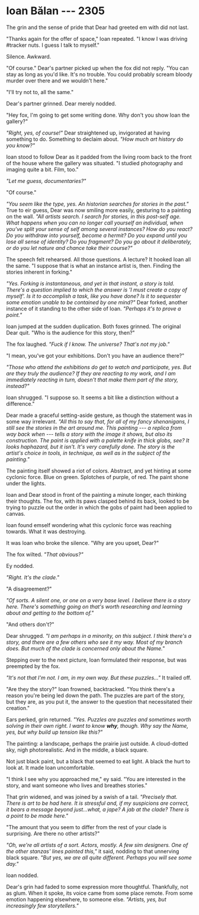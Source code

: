 # Ioan Bălan --- 2305

The grin and the sense of pride that Dear had greeted em with did not last.

"Thanks again for the offer of space," Ioan repeated. "I know I was driving \#tracker nuts. I guess I talk to myself."

Silence. Awkward.

"Of course." Dear's partner picked up when the fox did not reply. "You can stay as long as you'd like. It's no trouble. You could probably scream bloody murder over there and we wouldn't here."

"I'll try not to, all the same."

Dear's partner grinned. Dear merely nodded.

"Hey fox, I'm going to get some writing done. Why don't you show Ioan the gallery?"

*"Right, yes, of course!"* Dear straightened up, invigorated at having something to do. Something to declaim about. *"How much art history do you know?"*

Ioan stood to follow Dear as it padded from the living room back to the front of the house where the gallery was situated. "I studied photography and imaging quite a bit. Film, too."

*"Let me guess, documentaries?"*

"Of course."

*"You seem like the type, yes. An historian searches for stories in the past."* True to eir guess, Dear was now smiling more easily, gesturing to a painting on the wall. *"All artists search. I search for stories, in this post-self age. What happens when you can no longer call yourself an individual, when you've split your sense of self among several instances? How do you react? Do you withdraw into yourself, become a hermit? Do you expand until you lose all sense of identity? Do you fragment? Do you go about it deliberately, or do you let nature and chance take their course?"*

The speech felt rehearsed. All those questions. A lecture? It hooked Ioan all the same. "I suppose that is what an instance artist is, then. Finding the stories inherent in forking."

*"Yes. Forking is instantaneous, and yet in that instant, a story is told. There's a question implied to which the answer is 'I must create a copy of myself'. Is it to accomplish a task, like you have done? Is it to sequester some emotion unable to be contained by one mind?"* Dear forked, another instance of it standing to the other side of Ioan. *"Perhaps it's to prove a point."*

Ioan jumped at the sudden duplication. Both foxes grinned. The original Dear quit. "Who is the audience for this story, then?"

The fox laughed. *"Fuck if I know. The universe? That's not my job."*

"I mean, you've got your exhibitions. Don't you have an audience there?"

*"Those who attend the exhibitions do get to watch and participate, yes. But are they truly the audience? If they are reacting to my work, and I am immediately reacting in turn, doesn't that make them part of the story, instead?"*

Ioan shrugged. "I suppose so. It seems a bit like a distinction without a difference."

Dear made a graceful setting-aside gesture, as though the statement was in some way irrelevant. *"All this to say that, for all of my fancy shenanigans, I still see the stories in the art around me. This painting --- a replica from way back when --- tells a story with the image it shows, but also its construction. The paint is applied with a palette knife in thick globs, see? It looks haphazard, but it isn't. It's very carefully done. The story is the artist's choice in tools, in technique, as well as in the subject of the painting."*

The painting itself showed a riot of colors. Abstract, and yet hinting at some cyclonic force. Blue on green. Splotches of purple, of red. The paint shone  under the lights.

Ioan and Dear stood in front of the painting a minute longer, each thinking their thoughts. The fox, with its paws clasped behind its back, looked to be trying to puzzle out the order in which the gobs of paint had been applied to canvas.

Ioan found emself wondering what this cyclonic force was reaching towards. What it was destroying.

It was Ioan who broke the silence. "Why are you upset, Dear?"

The fox wilted. *"That obvious?"*

Ey nodded.

*"Right. It's the clade."*

"A disagreement?"

*"Of sorts. A silent one, or one on a very base level. I believe there is a story here. There's something going on that's worth researching and learning about and getting to the bottom of."*

"And others don't?"

Dear shrugged. *"I am perhaps in a minority, on this subject. I think there's a story, and there are a few others who see it my way. Most of my branch does. But much of the clade is concerned only about the Name."*

Stepping over to the next picture, Ioan formulated their response, but was preempted by the fox.

*"It's not that I'm not. I am, in my own way. But these puzzles..."* It trailed off.

"Are they the story?" Ioan frowned, backtracked. "You think there's a reason you're being led down the path. The puzzles are part of the story, but they are, as you put it, the answer to the question that necessitated their creation."

Ears perked, grin returned. *"Yes. Puzzles are puzzles and sometimes worth solving in their own right. I want to know **why**, though. Why say the Name, yes, but why build up tension like this?"*

The painting: a landscape, perhaps the prairie just outside. A cloud-dotted sky, nigh photorealistic. And in the middle, a black square.

Not just black paint, but a black that seemed to eat light. A black the hurt to look at. It made Ioan uncomfortable.

"I think I see why you approached me," ey said. "You are interested in the story, and want someone who lives and breathes stories."

That grin widened, and was joined by a swish of a tail. *"Precisely that. There is art to be had here. It is stressful and, if my suspicions are correct, it bears a message beyond just...what, a jape? A jab at the clade? There is a point to be made here."*

"The amount that you seem to differ from the rest of your clade is surprising. Are there no other artists?"

*"Oh, we're all artists of a sort. Actors, mostly. A few sim designers. One of the other stanzas' lines painted this,"* it said, nodding to that unnerving black square. *"But yes, we are all quite different. Perhaps you will see some day."*

Ioan nodded.

Dear's grin had faded to some expression more thoughtful. Thankfully, not as glum. When it spoke, its voice came from some place remote. From some emotion happening elsewhere, to someone else. *"Artists, yes, but increasingly few storytellers."*
